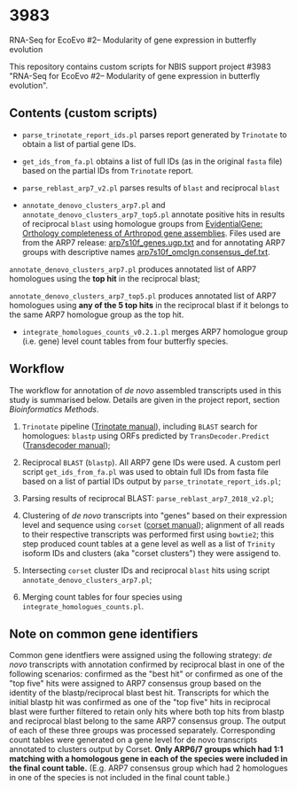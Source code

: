 # 3983
RNA-Seq for EcoEvo #2– Modularity of gene expression in butterfly evolution

This repository contains custom scripts for NBIS support project #3983 "RNA-Seq for EcoEvo #2– Modularity of gene expression in butterfly evolution".

## Contents (custom scripts)

* `parse_trinotate_report_ids.pl` parses report generated by `Trinotate` to obtain a list of partial gene IDs.

* `get_ids_from_fa.pl` obtains a list of full IDs (as in the original `fasta` file) based on the partial IDs from `Trinotate` report.

* `parse_reblast_arp7_v2.pl` parses results of `blast` and reciprocal `blast`

* `annotate_denovo_clusters_arp7.pl` and `annotate_denovo_clusters_arp7_top5.pl` annotate positive hits in results of reciprocal `blast` using homologue groups from [EvidentialGene: Orthology completeness of Arthropod gene assemblies](http://arthropods.eugenes.org/EvidentialGene/arthropods/Arthropod_Orthology_Completeness/). Files used are from the ARP7 release: [arp7s10f_genes.ugp.txt](http://arthropods.eugenes.org/arthropods/orthologs/ARP7/arp7bor5b/arp7s10f_genes.ugp.txt.gz) and for annotating ARP7 groups with descriptive names [arp7s10f_omclgn.consensus_def.txt](http://arthropods.eugenes.org/arthropods/orthologs/ARP7/arp7bor5b/arp7s10f_omclgn.consensus_def.txt).

 `annotate_denovo_clusters_arp7.pl` produces annotated list of ARP7 homologues using the **top hit** in the reciprocal blast;

 `annotate_denovo_clusters_arp7_top5.pl` produces annotated list of ARP7 homologues using **any of the 5 top hits** in the reciprocal blast if it belongs to the same ARP7 homologue group as the top hit.

* `integrate_homologues_counts_v0.2.1.pl` merges ARP7 homologue group (i.e. gene) level count tables from four butterfly species.


## Workflow

The workflow for annotation of *de novo* assembled transcripts used in this study is summarised below. Details are given in the project report, section *Bioinformatics Methods*.

1. `Trinotate` pipeline ([Trinotate manual](https://github.com/Trinotate/Trinotate.github.io/wiki)), including `BLAST` search for homologues: `blastp` using ORFs predicted by `TransDecoder.Predict` ([Transdecoder manual](https://github.com/TransDecoder/TransDecoder/wiki));

2. Reciprocal `BLAST` (`blastp`). All ARP7 gene IDs were used. A custom perl script `get_ids_from_fa.pl` was used to obtain full IDs
from fasta file based on a list of partial IDs output by `parse_trinotate_report_ids.pl`;

3. Parsing results of reciprocal BLAST: `parse_reblast_arp7_2018_v2.pl`;

4. Clustering of *de novo* transcripts into "genes" based on their expression level and sequence using `corset` ([corset manual](https://github.com/Oshlack/Corset/wiki)); alignment of all reads to their respective transcripts was performed first using `bowtie2`; this step produced count tables at a gene level as well as a list of `Trinity` isoform IDs and clusters (aka "corset clusters") they were assigend to.

5. Intersecting `corset` cluster IDs and reciprocal `blast` hits using script `annotate_denovo_clusters_arp7.pl`;

6. Merging count tables for four species using `integrate_homologues_counts.pl`.


## Note on common gene identifiers

Common gene identfiers were assigned using the following strategy: *de novo* transcripts
with annotation confirmed by reciprocal blast in one of the following scenarios:
confirmed as the "best hit" or confirmed as one of the "top five" hits were
assigned to ARP7 consensus group based on the identity of the blastp/reciprocal
blast best hit. Transcripts for which the initial blastp hit was confirmed as one of the
"top five" hits in reciprocal blast were further filtered to retain only hits where both
top hits from blastp and reciprocal blast belong to the same ARP7 consensus group.
The output of each of these three groups was processed separately. Corresponding
count tables were generated on a gene level for de novo transcripts annotated to
clusters output by Corset. **Only ARP6/7 groups which had 1:1 matching with a
homologous gene in each of the species were included in the final count table.** (E.g.
ARP7 consensus group which had 2 homologues in one of the species is not included
in the final count table.)
